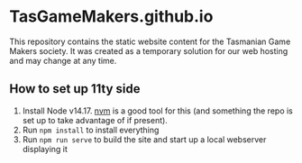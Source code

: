 # TasGameMakers.github.io

This repository contains the static website content for the Tasmanian Game Makers society.
It was created as a temporary solution for our web hosting and may change at any time.

## How to set up 11ty side

1. Install Node v14.17. [nvm](https://github.com/nvm-sh/nvm) is a good tool
   for this (and something the repo is set up to take advantage of if
   present).
2. Run `npm install` to install everything
3. Run `npm run serve` to build the site and start up a local
   webserver displaying it
